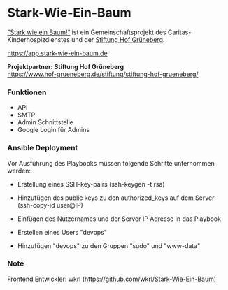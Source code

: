 # Stark-Wie-Ein-Baum

["Stark wie ein Baum!“](https://www.hof-grueneberg.de/Stiftung/Stiftung-hof-grueneberg/#c1669) ist ein Gemeinschaftsprojekt des Caritas-Kinderhospizdienstes und der [Stiftung Hof Grüneberg](https://www.hof-grueneberg.de/stiftung/stiftung-hof-grueneberg/).

https://app.stark-wie-ein-baum.de


**Projektpartner: Stiftung Hof Grüneberg**<br>
https://www.hof-grueneberg.de/stiftung/stiftung-hof-grueneberg/

### Funktionen

- API
- SMTP
- Admin Schnittstelle
- Google Login für Admins

### Ansible Deployment
Vor Ausführung des Playbooks müssen folgende Schritte unternommen werden:
- Erstellung eines SSH-key-pairs (ssh-keygen -t rsa)
- Hinzufügen des public keys zu den authorized_keys auf dem Server (ssh-copy-id user@IP)
- Einfügen des Nutzernames und der Server IP Adresse in das Playbook

- Erstellen eines Users "devops"
- Hinzufügen "devops" zu den Gruppen "sudo" und "www-data"


### Note

Frontend Entwickler: wkrl (https://github.com/wkrl/Stark-Wie-Ein-Baum)

